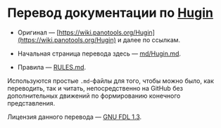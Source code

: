 # Перевод документации по [Hugin](http://hugin.sourceforge.net/)

* Оригинал — [https://wiki.panotools.org/Hugin](https://wiki.panotools.org/Hugin) и далее по ссылкам.

* Начальная страница перевода здесь — [md/Hugin.md](md/Hugin.md).
* Правила — [RULES.md](RULES.md).

Используются простые `.md`-файлы для того, чтобы можно было, как переводить, так и читать, непосредственно на GitHub без дополнительных движений по формированию конечного представления.

Лицензия данного перевода — [GNU FDL 1.3](LICENSE).
